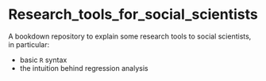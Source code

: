 # Research_tools_for_social_scientists

A bookdown repository to explain some research tools to social scientists, in particular:

- basic `R` syntax 
- the intuition behind regression analysis
